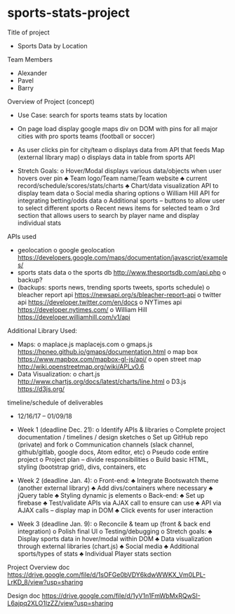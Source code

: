 # sports-stats-project


Title of project
-	Sports Data by Location


Team Members
-	Alexander
-	Pavel
-	Barry

Overview of Project (concept)
-	Use Case: search for sports teams stats by location
-	On page load display google maps div on DOM with pins for all major cities with pro sports teams (football or soccer)
-	As user clicks pin for city/team 
	o	 displays data from API that feeds Map (external library map)
	o	 displays data in table from sports API

-	Stretch Goals:
	o	Hover/Modal displays various data/objects when user hovers over pin
		♣	Team logo/Team name/Team website
		♣	current record/schedule/scores/stats/charts
		♣	Chart/data visualization API to display team data
	o	Social media sharing options
	o	William Hill API for integrating betting/odds data
	o	Additional sports – buttons to allow user to select different sports
	o	Recent news items for selected team
	o	3rd section that allows users to search by player name and display individual stats

APIs used
-	geolocation
	o	google geolocation https://developers.google.com/maps/documentation/javascript/examples/
-	sports stats data
	o	the sports db  http://www.thesportsdb.com/api.php
	o	backup?
-	(backups: sports news, trending sports tweets, sports schedule)
	o	bleacher report api https://newsapi.org/s/bleacher-report-api
	o	twitter api https://developer.twitter.com/en/docs
	o	NYTimes api https://developer.nytimes.com/
	o	William Hill https://developer.williamhill.com/v1/api

Additional Library Used: 
-	Maps: 
	o	maplace.js  maplacejs.com
	o	gmaps.js  https://hpneo.github.io/gmaps/documentation.html
	o	map box  https://www.mapbox.com/mapbox-gl-js/api/
	o	open street map  http://wiki.openstreetmap.org/wiki/API_v0.6
-	Data Visualization:
	o	chart.js  http://www.chartjs.org/docs/latest/charts/line.html
	o	D3.js  https://d3js.org/

timeline/schedule of deliverables
-	12/16/17 – 01/09/18
-	Week 1 (deadline Dec. 21):
	o	Identify APIs & libraries
	o	Complete project documentation / timelines / design sketches
	o	Set up GitHub repo (private) and fork
	o	Communication channels (slack channel, github/gitlab, google docs, Atom editor, etc)
	o	Pseudo code entire project
	o	Project plan – divide responsibilities
	o	Build basic HTML, styling (bootstrap grid), divs, containers, etc

-	Week 2 (deadline Jan. 4):
	o	Front-end:
		♣	Integrate Bootswatch theme (another external library)
		♣	Add divs/containers where necessary
		♣	jQuery table
		♣	Styling dynamic js elements 
	o	Back-end:
		♣	Set up firebase
		♣	Test/validate APIs via AJAX call to ensure can use
		♣	API via AJAX calls – display map in DOM
		♣	Click events for user interaction

-	Week 3 (deadline Jan. 9):
	o	Reconcile & team up (front & back end integration)
	o	Polish final UI
	o	Testing/debugging
	o	Stretch goals:
		♣	Display sports data in hover/modal within DOM
		♣	Data visualization through external libraries (chart.js)
		♣	Social media
		♣	Additional sports/types of stats
		♣	Individual Player stats section

Project Overview doc
https://drive.google.com/file/d/1sOFGe0bVDY6kdwWWKX_Vm0LPL-LrKD_8/view?usp=sharing

Design doc
https://drive.google.com/file/d/1yV1n1FmWbMxRQwSI-L6ajpq2XLO1lzZZ/view?usp=sharing
